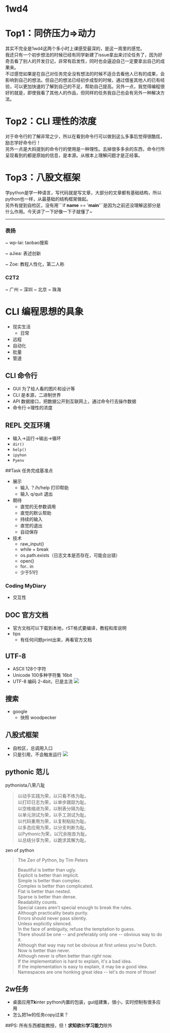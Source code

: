# 1wd4

# Top1：同侪压力=>动力
其实不完全是1wd4这两个多小时上课感受最深的，是这一周里的感觉。  
我还只有一个初步想法的时候已经有同学新建了issue拿出来讨论任务了，因为好奇去看了别人的开发日记，非常有启发性，同时也会逼迫自己一定要拿出自己的成果来。  
不过感觉如果是在自己对任务完全没有想法的时候不适合去看他人已有的成果，会影响到自己的想法。但自己的想法已经初步成型的时候，通过借鉴其他人的已有经验，可以更加快速的了解到自己的不足，帮助自己提高。另外一点，我觉得编程很好的就是，即使我看了其他人的作品，但同样的任务我自己也会有另外一种解决方法。
# Top2：CLI 理性的浓度
对于命令行的了解非常之少，所以在看到命令行可以做到这么多事后觉得很酷炫，励志学好命令行！  
另外一点是大妈提到的命令行的使用是一种理性。去掉很多多余的东西，命令行所呈现看到的都是原始的信息，是本源。从根本上理解问题才是正经事。
# Top3：八股文框架
学python是学一种语言，写代码就是写文章，大部分的文章都有基础结构，所以python也一样，从最基础的结构框架做起。  
另外有提到自检区，没有用```if __name__ == '__main__'``是因为之前还没理解这部分是什么作用。今天讲了一下好像一下子就懂了~


---


### 表扬
~ wp-lai: taobao搜索

~ aJiea: 表述创新

~ Zoe: 教程人性化，第二人称

### C2T2
~ 广州
~ 深圳
~ 北京
~ 珠海


# CLI 编程思想的具象

* 现实生活
	* 日常
* 远程
* 自动化
* 批量
* 管道

## CLI 命令行
* GUI 为了给人看的图片和设计等
* CLI 是本源，二进制世界
* API 数据接口，把数据公开到互联网上，通过命令行去操作数据
* 命令行->理性的浓度

## REPL 交互环境
* 输入->运行->输出->循环
* ```dir()```
* ```help()```
* ```ipyhon```
* ```Pyenv```

##Task
任务完成基准点

* 展示
	* 输入 ？/h/help 打印帮助
	* 输入 q/quit 退出
* 期待
	* 直觉的无参数调用
	* 直觉的默认帮助
	* 持续的输入
	* 直觉的退出
	* 自动保存
* 技术
	* raw_input()
	* while + break
	* os.path.exists（日志文本是否存在，可能会出错）
	* open()
	* for.. in
	* 少于51行

### Coding MyDiary
* 交互性

## DOC 官方文档
* 官方文档可以下载到本地，rST格式要编译，教程和库说明
* tips
	* 有任何问题print出来，再看官方文档

## UTF-8
* ASCII 128个字符
* Unicode 100多种字符集 16bit
* UTF-8 编码 2-4bit，已是主流
![](捕获.PNG)

## 搜索
* google
	* 快照 woodpecker
	
## 八股式框架
* 自检区，总调用入口
* 只是引用，不会触发运行
![](2.PNG)

## pythonic 范儿
pythonista八荣八耻
> 以动手实践为荣，以只看不练为耻。  
> 以打印日志为荣，以单步跟踪为耻。  
> 以空格缩进为荣，以制表分隔为耻;  
> 以单元测试为荣，以手工测试为耻。  
> 以代码重用为荣，以复制粘贴为耻。  
> 以多态应用为荣，以分支判断为耻。  
> 以Pythonic为荣，以冗余拖沓为耻。  
> 以总结分享为荣，以跪求其解为耻。  

zen of python
> The Zen of Python, by Tim Peters

> Beautiful is better than ugly.  
> Explicit is better than implicit.  
> Simple is better than complex.  
> Complex is better than complicated.  
> Flat is better than nested.  
> Sparse is better than dense.  
> Readability counts.  
> Special cases aren't special enough to break the rules.  
> Although practicality beats purity.  
> Errors should never pass silently.  
> Unless explicitly silenced.  
> In the face of ambiguity, refuse the temptation to guess.  
> There should be one -- and preferably only one -- obvious way to do it.  
> Although that way may not be obvious at first unless you're Dutch.  
> Now is better than never.  
> Although never is often better than *right* now.  
> If the implementation is hard to explain, it's a bad idea.  
> If the implementation is easy to explain, it may be a good idea.  
> Namespaces are one honking great idea -- let's do more of those!

## 2w任务
* 桌面应用**Tk**inter python内置的包装，gui组建集，很小，实时控制有很多应用
* 怎么把1w的任务copy过来？

##PS:
所有东西都能教授，但！**求知欲**和**学习能力**除外